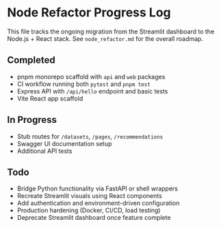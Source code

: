 # Node Refactor Progress Log

This file tracks the ongoing migration from the Streamlit dashboard to the Node.js + React stack. See `node_refactor.md` for the overall roadmap.

## Completed
- pnpm monorepo scaffold with `api` and `web` packages
- CI workflow running both `pytest` and `pnpm test`
- Express API with `/api/hello` endpoint and basic tests
- Vite React app scaffold

## In Progress
- Stub routes for `/datasets`, `/pages`, `/recommendations`
- Swagger UI documentation setup
- Additional API tests

## Todo
- Bridge Python functionality via FastAPI or shell wrappers
- Recreate Streamlit visuals using React components
- Add authentication and environment-driven configuration
- Production hardening (Docker, CI/CD, load testing)
- Deprecate Streamlit dashboard once feature complete
